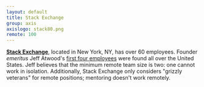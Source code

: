 ```yaml
---
layout: default
title: Stack Exchange
group: axis
axislogo: stack80.png
remote: 100
---
```

**<a href="http://stackexchange.com/about/hiring">Stack Exchange</a>**,
located in New York, NY, has over 60 employees. Founder *emeritus* Jeff Atwood's
<a href="http://www.codinghorror.com/blog/2010/05/on-working-remotely.html">first four employees</a>
were found all over the United States. Jeff believes that the minimum remote team size is two: one
cannot work in isolation. Additionally, Stack Exchange only considers "grizzly veterans" for remote
positions; mentoring doesn't work remotely.
